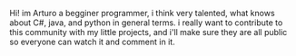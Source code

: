 Hi! im Arturo a begginer programmer, i think very talented, what knows about C#, java, and python in general terms.
i really want to contribute to this community with my little projects, and i'll make sure they are all public so everyone can watch it and comment in it.
